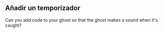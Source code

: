 ## Añadir un temporizador

Can you add code to your ghost so that the ghost makes a sound when it's caught?